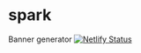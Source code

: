 # spark
Banner generator
[![Netlify Status](https://api.netlify.com/api/v1/badges/f10bd6b9-5173-444f-bfe5-4dbf0bf8a231/deploy-status)](https://app.netlify.com/sites/sparkdesign/deploys)
